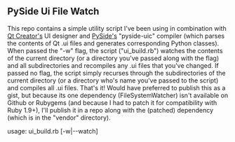 PySide Ui File Watch
--------------------

This repo contains a simple utility script I've been using in combination with [Qt Creator's](http://qt.nokia.com/products/developer-tools) UI designer and [PySide's](http://www.pyside.org/) "pyside-uic" compiler (which parses the contents of Qt .ui files and generates corresponding Python classes).  When passed the "-w" flag, the script ("ui_build.rb") watches the contents of the current directory (or a directory you've passed along with the flag) and all subdirectories and recompiles any .ui files that you've changed.  If passed no flag, the script simply recurses through the subdirectories of the current directory (or a directory who's name you've passed to the script) and compiles all .ui files.  That's it!  Would have preferred to publish this as a gist, but because its one dependency (FileSystemWatcher) isn't available on Github or Rubygems (and because I had to patch it for compatibility with Ruby 1.9+), I'll publish it in a repo along with the (patched) dependency (which is in the "vendor" directory).

  usage: ui_build.rb [-w|--watch] <base dir>

